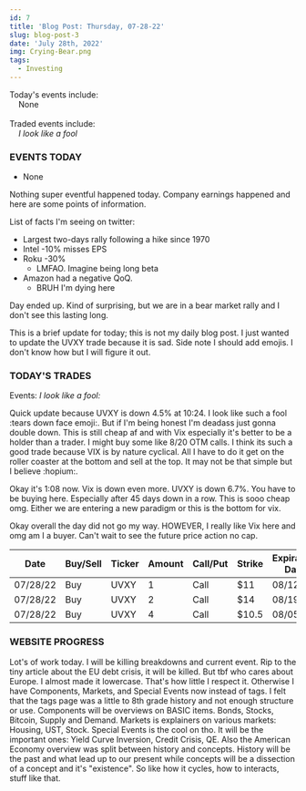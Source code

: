 ```yaml
---
id: 7
title: 'Blog Post: Thursday, 07-28-22'
slug: blog-post-3
date: 'July 28th, 2022'
img: Crying-Bear.png
tags:
  - Investing
---
```

<!-- bro I really need more pictures STILL STILL-->
Today's events include:<br>
&nbsp;&nbsp;&nbsp;&nbsp;None
<br><br>
Traded events include:<br>
&nbsp;&nbsp;&nbsp;&nbsp;*I look like a fool*

<!--more-->

### EVENTS TODAY
 - None

Nothing super eventful happened today. Company earnings happened and here are some points of information.

List of facts I'm seeing on twitter:
- Largest two-days rally following a hike since 1970
- Intel -10% misses EPS
- Roku -30% 
  - LMFAO. Imagine being long beta
- Amazon had a negative QoQ.
  - BRUH I'm dying here

Day ended up. Kind of surprising, but we are in a bear market rally and I don't see this lasting long.

This is a brief update for today; this is not my daily blog post. I just wanted to update the UVXY trade because it is sad. Side note I should add emojis. I don't know how but I will figure it out. 

### TODAY'S TRADES

Events: 
*I look like a fool:*

Quick update because UVXY is down 4.5% at 10:24. I look like such a fool :tears down face emoji:. But if I'm being honest I'm deadass just gonna double down. This is still cheap af and with Vix especially it's better to be  a holder than a trader. I might buy some like 8/20 OTM calls. I think its such a good trade because VIX is by nature cyclical. All I have to do it get on the roller coaster at the bottom and sell at the top. It may not be that simple but I believe :hopium:. 

Okay it's 1:08 now. Vix is down even more. UVXY is down 6.7%. You have to be buying here. Especially after 45 days down in a row. This is sooo cheap omg. Either we are entering a new paradigm or this is the bottom for vix. 

Okay overall the day did not go my way. HOWEVER, I really like Vix here and omg am I a buyer. Can't wait to see the future price action no cap.

| Date     | Buy/Sell | Ticker | Amount | Call/Put | Strike | Expiration Date | Average Price | Total |
| -------- | -------- | ------ | ------ | -------- | ------ | --------------- | ------------- | ----- |
| 07/28/22 | Buy      | UVXY   | 1      | Call     | $11    | 08/12/22        | $.71          | $71   |
| 07/28/22 | Buy      | UVXY   | 2      | Call     | $14    | 08/19/22        | $.43          | $86   |
| 07/28/22 | Buy      | UVXY   | 4      | Call     | $10.5  | 08/05/22        | $.61          | $244  |


### WEBSITE PROGRESS

Lot's of work today. I will be killing breakdowns and current event. Rip to the tiny article about the EU debt crisis, it will be killed. But tbf who cares about Europe. I almost made it lowercase. That's how little I respect it. Otherwise I have Components, Markets, and Special Events now instead of tags. I felt that the tags page was a little to 8th grade history and not enough structure or use. Components will be overviews on BASIC items. Bonds, Stocks, Bitcoin, Supply and Demand. Markets is explainers on various markets: Housing, UST, Stock. Special Events is the cool on tho. It will be the important ones: Yield Curve Inversion, Credit Crisis, QE. Also the American Economy overview was split between history and concepts. History will be the past and what lead up to our present while concepts will be a dissection of a concept and it's "existence". So like how it cycles, how to interacts, stuff like that. 

